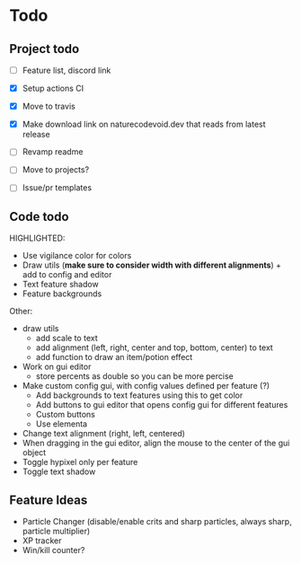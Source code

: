 # Todo

## Project todo

-   [ ] Feature list, discord link


-   [x] Setup actions CI
-   [x] Move to travis
-   [x] Make download link on naturecodevoid.dev that reads from latest release
-   [ ] Revamp readme
-   [ ] Move to projects?
-   [ ] Issue/pr templates

## Code todo

HIGHLIGHTED:

-   Use vigilance color for colors
-   Draw utils (**make sure to consider width with different alignments**) + add to config and editor
-   Text feature shadow
-   Feature backgrounds

Other:

-   draw utils
    -   add scale to text
    -   add alignment (left, right, center and top, bottom, center) to text
    -   add function to draw an item/potion effect
-   Work on gui editor
    -   store percents as double so you can be more percise
-   Make custom config gui, with config values defined per feature (?)
    -   Add backgrounds to text features using this to get color
    -   Add buttons to gui editor that opens config gui for different features
    -   Custom buttons
    -   Use elementa
-   Change text alignment (right, left, centered)
-   When dragging in the gui editor, align the mouse to the center of the gui object
-   Toggle hypixel only per feature
-   Toggle text shadow

## Feature Ideas

-   Particle Changer (disable/enable crits and sharp particles, always sharp, particle multiplier)
-   XP tracker
-   Win/kill counter?
